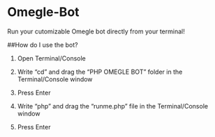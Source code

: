 # Omegle-Bot
Run your cutomizable Omegle bot directly from your terminal!

##How do I use the bot?

1. Open Terminal/Console

2. Write “cd” and drag the “PHP OMEGLE BOT” folder in the Terminal/Console window

3. Press Enter

4. Write “php” and drag the “runme.php” file in the Terminal/Console window

5. Press Enter



